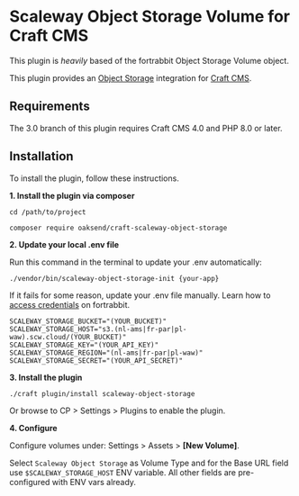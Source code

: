 Scaleway Object Storage Volume for Craft CMS
==============================================

This plugin is *heavily* based of the fortrabbit Object Storage Volume object.

This plugin provides an [Object Storage](https://www.scaleway.com/en/docs/storage/object) integration for [Craft CMS](https://craftcms.com/).


## Requirements

The 3.0 branch of this plugin requires Craft CMS 4.0 and PHP 8.0 or later. 


## Installation

To install the plugin, follow these instructions.


**1. Install the plugin via composer**

```
cd /path/to/project

composer require oaksend/craft-scaleway-object-storage
```

**2. Update your local .env file** 

Run this command in the terminal to update your .env automatically:

```
./vendor/bin/scaleway-object-storage-init {your-app}
```

If it fails for some reason, update your .env file manually. Learn how to [access credentials](https://help.fortrabbit.com/object-storage#toc-obtaining-credentials) on fortrabbit.

```
SCALEWAY_STORAGE_BUCKET="(YOUR_BUCKET)"
SCALEWAY_STORAGE_HOST="s3.(nl-ams|fr-par|pl-waw).scw.cloud/(YOUR_BUCKET)"
SCALEWAY_STORAGE_KEY="(YOUR_API_KEY)"
SCALEWAY_STORAGE_REGION="(nl-ams|fr-par|pl-waw)"
SCALEWAY_STORAGE_SECRET="(YOUR_API_SECRET)"
```



**3. Install the plugin**
```
./craft plugin/install scaleway-object-storage
```

Or browse to  CP > Settings > Plugins to enable the plugin.


**4. Configure**

Configure volumes under: Settings > Assets > **[New Volume]**.  

Select `Scaleway Object Storage` as Volume Type and for the Base URL field use `$SCALEWAY_STORAGE_HOST` ENV variable. 
All other fields are pre-configured with ENV vars already. 


